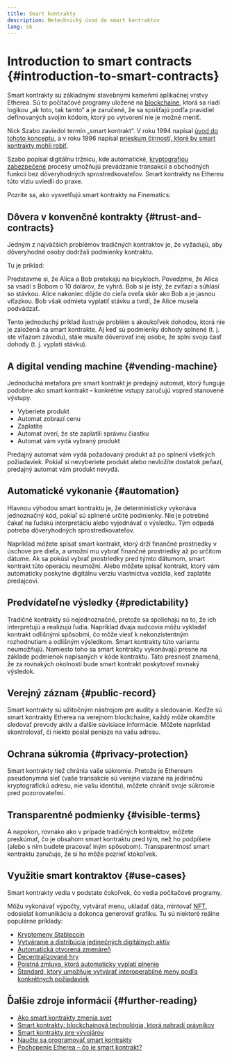 ```yaml
---
title: Smart kontrakty
description: Netechnický úvod do smart kontraktov
lang: sk
---
```


# Introduction to smart contracts {#introduction-to-smart-contracts}

Smart kontrakty sú základnými stavebnými kameňmi aplikačnej vrstvy Etherea. Sú to počítačové programy uložené na [blockchaine](/glossary/#blockchain), ktorá sa riadi logikou „ak toto, tak tamto“ a je zaručené, že sa spúšťajú podľa pravidiel definovaných svojim kódom, ktorý po vytvorení nie je možné meniť.

Nick Szabo zaviedol termín „smart kontrakt“. V roku 1994 napísal [úvod do tohoto konceptu](https://www.fon.hum.uva.nl/rob/Courses/InformationInSpeech/CDROM/Literature/LOTwinterschool2006/szabo.best.vwh.net/smart.contracts.html), a v roku 1996 napísal [prieskum činností, ktoré by smart kontrakty mohli robiť](https://www.fon.hum.uva.nl/rob/Courses/InformationInSpeech/CDROM/Literature/LOTwinterschool2006/szabo.best.vwh.net/smart_contracts_2.html).

Szabo popísal digitálnu tržnicu, kde automatické, [kryptografiou zabezpečené](/glossary/#cryptography) procesy umožňujú prevádzanie transakcií a obchodných funkcií bez dôveryhodných sprostredkovateľov. Smart kontrakty na Ethereu túto víziu uviedli do praxe.

Pozrite sa, ako vysvetľujú smart kontrakty na Finematics:

<YouTube id="pWGLtjG-F5c" />

## Dôvera v konvenčné kontrakty {#trust-and-contracts}

Jedným z najväčších problémov tradičných kontraktov je, že vyžadujú, aby dôveryhodné osoby dodržali podmienky kontraktu.

Tu je príklad:

Predstavme si, že Alica a Bob pretekajú na bicykloch. Povedzme, že Alica sa vsadí s Bobom o 10 dolárov, že vyhrá. Bob si je istý, že zvíťazí a súhlasí so stávkou. Alice nakoniec dôjde do cieľa oveľa skôr ako Bob a je jasnou víťazkou. Bob však odmieta vyplatiť stávku a tvrdí, že Alice musela podvádzať.

Tento jednoduchý príklad ilustruje problém s akoukoľvek dohodou, ktorá nie je založená na smart kontrakte. Aj keď sú podmienky dohody splnené (t. j. ste víťazom závodu), stále musíte dôverovať inej osobe, že splní svoju časť dohody (t. j. vyplatí stávku).

## A digital vending machine {#vending-machine}

Jednoduchá metafora pre smart kontrakt je predajný automat, ktorý funguje podobne ako smart kontrakt – konkrétne vstupy zaručujú vopred stanovené výstupy.

- Vyberiete produkt
- Automat zobrazí cenu
- Zaplatíte
- Automat overí, že ste zaplatili správnu čiastku
- Automat vám vydá vybraný produkt

Predajný automat vám vydá požadovaný produkt až po splnení všetkých požiadaviek. Pokiaľ si nevyberiete produkt alebo nevložíte dostatok peňazí, predajný automat vám produkt nevydá.

## Automatické vykonanie {#automation}

Hlavnou výhodou smart kontraktu je, že deterministicky vykonáva jednoznačný kód, pokiaľ sú splnené určité podmienky. Nie je potrebné čakať na ľudskú interpretáciu alebo vyjednávať o výsledku. Tým odpadá potreba dôveryhodných sprostredkovateľov.

Napríklad môžete spísať smart kontrakt, ktorý drží finančné prostriedky v úschove pre dieťa, a umožní mu vybrať finančné prostriedky až po určitom dátume. Ak sa pokúsi vybrať prostriedky pred týmto dátumom, smart kontrakt túto operáciu neumožní. Alebo môžete spísať kontrakt, ktorý vám automaticky poskytne digitálnu verziu vlastníctva vozidla, keď zaplatíte predajcovi.

## Predvídateľne výsledky {#predictability}

Tradičné kontrakty sú nejednoznačné, pretože sa spoliehajú na to, že ich interpretujú a realizujú ľudia. Napríklad dvaja sudcovia môžu vykladať kontrakt odlišnými spôsobmi, čo môže viesť k nekonzistentným rozhodnutiam a odlišným výsledkom. Smart kontrakty túto variantu neumožňujú. Namiesto toho sa smart kontrakty vykonávajú presne na základe podmienok napísaných v kóde kontraktu. Táto presnosť znamená, že za rovnakých okolností bude smart kontrakt poskytovať rovnaký výsledok.

## Verejný záznam {#public-record}

Smart kontrakty sú užitočným nástrojom pre audity a sledovanie. Keďže sú smart kontrakty Etherea na verejnom blockchaine, každý môže okamžite sledovať prevody aktív a ďalšie súvisiace informácie. Môžete napríklad skontrolovať, či niekto poslal peniaze na vašu adresu.

## Ochrana súkromia {#privacy-protection}

Smart kontrakty tiež chránia vaše súkromie. Pretože je Ethereum pseudonymná sieť (vaše transakcie sú verejne viazané na jedinečnú kryptografickú adresu, nie vašu identitu), môžete chrániť svoje súkromie pred pozorovateľmi.

## Transparentné podmienky {#visible-terms}

A napokon, rovnako ako v prípade tradičných kontraktov, môžete preskúmať, čo je obsahom smart kontraktu pred tým, než ho podpíšete (alebo s ním budete pracovať iným spôsobom). Transparentnosť smart kontraktu zaručuje, že si ho môže pozrieť ktokoľvek.

## Využitie smart kontraktov {#use-cases}

Smart kontrakty vedia v podstate čokoľvek, čo vedia počítačové programy.

Môžu vykonávať výpočty, vytvárať menu, ukladať dáta, mintovať [NFT](/glossary/#nft), odosielať komunikáciu a dokonca generovať grafiku. Tu sú niektoré reálne populárne príklady:

- [Kryptomeny Stablecoin](/stablecoins/)
- [Vytváranie a distribúcia jedinečných digitálnych aktív](/nft/)
- [Automatická otvorená zmenáreň](/get-eth/#dex)
- [Decentralizované hry](/apps/?category=gaming#explore)
- [Poistná zmluva, ktorá automaticky vyplatí plnenie](https://etherisc.com/)
- [Štandard, ktorý umožňuje vytvárať interoperabilné meny podľa konkrétnych požiadaviek](/developers/docs/standards/tokens/)

## Ďalšie zdroje informácií {#further-reading}

- [Ako smart kontrakty zmenia svet](https://www.youtube.com/watch?v=pA6CGuXEKtQ)
- [Smart kontrakty: blockchainová technológia, ktorá nahradí právnikov](https://blockgeeks.com/guides/smart-contracts/)
- [Smart kontrakty pre vývojárov](/developers/docs/smart-contracts/)
- [Naučte sa programovať smart kontrakty](/developers/learning-tools/)
- [Pochopenie Etherea – čo je smart kontrakt?](https://github.com/ethereumbook/ethereumbook/blob/develop/07smart-contracts-solidity.asciidoc#what-is-a-smart-contract)
